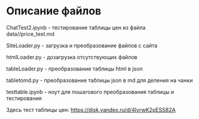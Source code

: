 # Описание файлов

ChatTest2.ipynb - тестирование таблицы цен из файла data//price_test.md

SiteLoader.py - загрузка и преобразование файлов с сайта

htmlLoader.py - дозагрузка отсутствующих файлов

tableLoader.py - преобразование таблицы html в json

tabletomd.py - преобразование таблицы json в md для деления на чанки

testtable.ipynb - ноут для пошагового преобразования таблицы и тестирования


Здесь тест таблицы цен:
https://disk.yandex.ru/d/4IvrwK2pESS82A